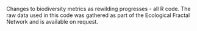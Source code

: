 Changes to biodiversity metrics as rewilding progresses - all R code.
The raw data used in this code was gathered as part of the Ecological Fractal Network and is available on request.
